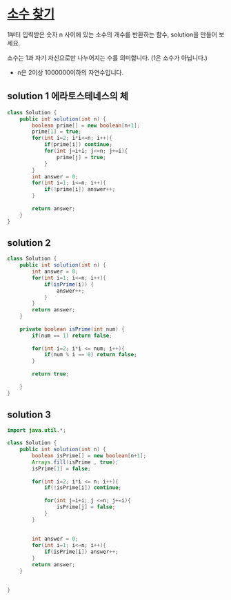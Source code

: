 # [소수 찾기 ](https://programmers.co.kr/learn/courses/30/lessons/12921)

1부터 입력받은 숫자 n 사이에 있는 소수의 개수를 반환하는 함수, solution을 만들어 보세요.

소수는 1과 자기 자신으로만 나누어지는 수를 의미합니다.
(1은 소수가 아닙니다.)



- n은 2이상 1000000이하의 자연수입니다.


## solution 1 에라토스테네스의 체

```java
class Solution {
    public int solution(int n) {
        boolean prime[] = new boolean[n+1];
        prime[1] = true;
        for(int i=2; i*i<=n; i++){
            if(prime[i]) continue;
            for(int j=i+i; j<=n; j+=i){
                prime[j] = true;
            }
        }
        int answer = 0;
        for(int i=1; i<=n; i++){
            if(!prime[i]) answer++;
        }
        
        return answer;
    }
}
```


## solution 2

```java
class Solution {
    public int solution(int n) {
        int answer = 0;
        for(int i=1; i<=n; i++){
            if(isPrime(i)) {
                answer++;    
            }
        }
        return answer;
    }
    
    private boolean isPrime(int num) {
        if(num == 1) return false;
        
        for(int i=2; i*i <= num; i++){
            if(num % i == 0) return false;
        }
        
        return true;
        
    }
}
```

##  solution 3

```java
import java.util.*;

class Solution {
    public int solution(int n) {
        boolean isPrime[] = new boolean[n+1];
        Arrays.fill(isPrime , true);
        isPrime[1] = false;
        
        for(int i=2; i*i <= n; i++){
            if(!isPrime[i]) continue;
            
            for(int j=i+i; j <=n; j+=i){
                isPrime[j] = false;
            }
        }
        
        
        int answer = 0;
        for(int i=1; i<=n; i++){
            if(isPrime[i]) answer++;
        }
        return answer;
    }
    

}
```